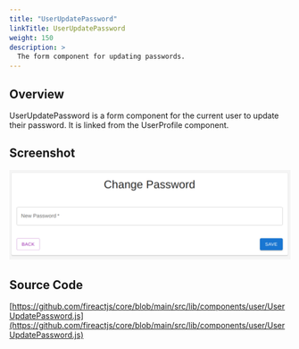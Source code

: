 ```yaml
---
title: "UserUpdatePassword"
linkTitle: UserUpdatePassword
weight: 150
description: >
  The form component for updating passwords.
---
```

## Overview

UserUpdatePassword is a form component for the current user to update their password. It is linked from the UserProfile component.

## Screenshot

![Screenshot](screenshot.png)

## Source Code

[https://github.com/fireactjs/core/blob/main/src/lib/components/user/UserUpdatePassword.js](https://github.com/fireactjs/core/blob/main/src/lib/components/user/UserUpdatePassword.js)